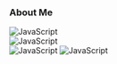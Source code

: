 ### About Me
![JavaScript](https://badge42.vercel.app/api/v2/cl60uslo9000609mgufzwqfyj/stats?cursusId=21&coalitionId=110)
<br />
![JavaScript](https://img.shields.io/badge/VIM-%2311AB00.svg?&style=for-the-badge&logo=vim&logoColor=white)
<br />
![JavaScript](https://img.shields.io/badge/RocketLeague-ProPlayer-blue)
![JavaScript](https://img.shields.io/badge/3x3%20Record-15.63-brightgreen)
